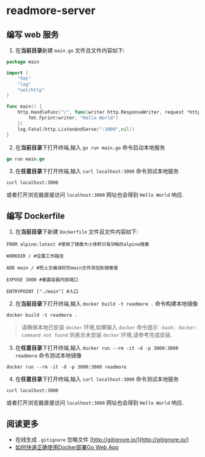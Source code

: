 # readmore-server

## 编写 web 服务

1. 在**当前目录**新建 `main.go` 文件且文件内容如下:

```go
package main

import (
	"fmt"
	"log"
	"net/http"
)

func main() {
	http.HandleFunc("/", func(writer http.ResponseWriter, request *http.Request) {
		fmt.Fprint(writer, "Hello World")
	})
	log.Fatal(http.ListenAndServe(":3000",nil))
}
```

2. 在**当前目录**下打开终端,输入 `go run main.go` 命令启动本地服务

```go
go run main.go
```

3. 在**任意目录**下打开终端,输入 `curl localhost:3000` 命令测试本地服务

```shell script
curl localhost:3000
```

或者打开浏览器直接访问 `localhost:3000` 网址也会得到 `Hello World` 响应.

## 编写 Dockerfile

1. 在**当前目录**下新建 `Dockerfile` 文件且文件内容如下:

```shell script
FROM alpine:latest #使用了镜像大小体积只有5MB的alpine镜像

WORKDIR / #设置工作路径

ADD main / #把上文编译好的main文件添加到镜像里

EXPOSE 3000 #暴露容器内部端口

ENTRYPOINT ["./main"] #入口
```

2. 在**当前目录**下打开终端,输入 `docker build -t readmore .` 命令构建本地镜像

```shell script
docker build -t readmore .
```

> 请确保本地已安装 `docker` 环境,如果输入 `docker` 命令提示 `-bash: docker: command not found` 则表示未安装 `docker` 环境,请参考[]()完成安装.

3. 在**任意目录**下打开终端,输入 `docker run --rm -it -d -p 3000:3000 readmore` 命令测试本地镜像

```shell script
docker run --rm -it -d -p 3000:3000 readmore
```

4. 在**任意目录**下打开终端,输入 `curl localhost:3000` 命令测试本地服务

```shell script
curl localhost:3000
```

或者打开浏览器直接访问 `localhost:3000` 网址也会得到 `Hello World` 响应.

## 阅读更多

- 在线生成 `.gitignore` 忽略文件 [http://gitignore.io/](http://gitignore.io/)
- [如何快速正确使用Docker部署Go Web App](https://www.jianshu.com/p/b66af29452e7)
